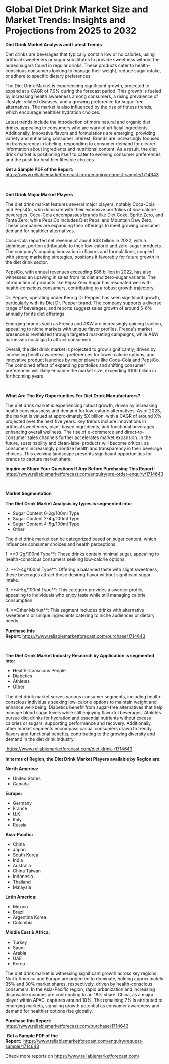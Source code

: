 <p><h1>Global Diet Drink Market Size and Market Trends: Insights and Projections from 2025 to 2032</h1></p><p><strong>Diet Drink Market Analysis and Latest Trends</strong></p>
<p><p>Diet drinks are beverages that typically contain low or no calories, using artificial sweeteners or sugar substitutes to provide sweetness without the added sugars found in regular drinks. These products cater to health-conscious consumers looking to manage their weight, reduce sugar intake, or adhere to specific dietary preferences.</p><p>The Diet Drink Market is experiencing significant growth, projected to expand at a CAGR of 7.9% during the forecast period. This growth is fueled by increasing health awareness among consumers, a rising prevalence of lifestyle-related diseases, and a growing preference for sugar-free alternatives. The market is also influenced by the rise of fitness trends, which encourage healthier hydration choices.</p><p>Latest trends include the introduction of more natural and organic diet drinks, appealing to consumers who are wary of artificial ingredients. Additionally, innovative flavors and formulations are emerging, providing variety and enhancing consumer interest. Brands are increasingly focused on transparency in labeling, responding to consumer demand for clearer information about ingredients and nutritional content. As a result, the diet drink market is positioning itself to cater to evolving consumer preferences and the push for healthier lifestyle choices.</p></p>
<p><strong>Get a Sample PDF of the Report:&nbsp;</strong> <a href="https://www.reliablemarketforecast.com/enquiry/request-sample/1714643?utm_campaign=3452&utm_medium=2&utm_source=Github&utm_content=ia&utm_term=07042025&utm_id=diet-drink">https://www.reliablemarketforecast.com/enquiry/request-sample/1714643</a></p>
<p>&nbsp;</p>
<p><strong>Diet Drink Major Market Players</strong></p>
<p><p>The diet drink market features several major players, notably Coca-Cola and PepsiCo, who dominate with their extensive portfolios of low-calorie beverages. Coca-Cola encompasses brands like Diet Coke, Sprite Zero, and Fanta Zero, while PepsiCo includes Diet Pepsi and Mountain Dew Zero. These companies are expanding their offerings to meet growing consumer demand for healthier alternatives.</p><p>Coca-Cola reported net revenue of about $43 billion in 2022, with a significant portion attributable to their low-calorie and zero-sugar products. The company's ongoing innovation in flavors and formulations, coupled with strong marketing strategies, positions it favorably for future growth in the diet drink sector.</p><p>PepsiCo, with annual revenues exceeding $86 billion in 2022, has also witnessed an upswing in sales from its diet and zero-sugar variants. The introduction of products like Pepsi Zero Sugar has resonated well with health-conscious consumers, contributing to a robust growth trajectory.</p><p>Dr. Pepper, operating under Keurig Dr Pepper, has seen significant growth, particularly with its Diet Dr. Pepper brand. The company supports a diverse range of beverages, and reports suggest sales growth of around 5-6% annually for its diet offerings.</p><p>Emerging brands such as Fresca and A&W are increasingly gaining traction, appealing to niche markets with unique flavor profiles. Fresca's market presence is revitalized through targeted marketing campaigns, while A&W harnesses nostalgia to attract consumers.</p><p>Overall, the diet drink market is projected to grow significantly, driven by increasing health awareness, preferences for lower-calorie options, and innovative product launches by major players like Coca-Cola and PepsiCo. The combined effect of expanding portfolios and shifting consumer preferences will likely enhance the market size, exceeding $100 billion in forthcoming years.</p></p>
<p>&nbsp;</p>
<p><strong>What Are The Key Opportunities For Diet Drink Manufacturers?</strong></p>
<p><p>The diet drink market is experiencing robust growth, driven by increasing health consciousness and demand for low-calorie alternatives. As of 2023, the market is valued at approximately $X billion, with a CAGR of around X% projected over the next five years. Key trends include innovations in artificial sweeteners, plant-based ingredients, and functional beverages enhancing overall wellness. The rise of e-commerce and direct-to-consumer sales channels further accelerates market expansion. In the future, sustainability and clean-label products will become critical, as consumers increasingly prioritize health and transparency in their beverage choices. This evolving landscape presents significant opportunities for brands to capture market share.</p></p>
<p><strong>Inquire or Share Your Questions If Any Before Purchasing This Report:</strong> <a href="https://www.reliablemarketforecast.com/enquiry/pre-order-enquiry/1714643?utm_campaign=3452&utm_medium=2&utm_source=Github&utm_content=ia&utm_term=07042025&utm_id=diet-drink">https://www.reliablemarketforecast.com/enquiry/pre-order-enquiry/1714643</a></p>
<p>&nbsp;</p>
<p><strong>Market Segmentation</strong></p>
<p><strong>The Diet Drink Market Analysis by types is segmented into:</strong></p>
<p><ul><li>Sugar Content 0-2g/100ml Type</li><li>Sugar Content 2-4g/100ml Type</li><li>Sugar Content 4-5g/100ml Type</li><li>Other</li></ul></p>
<p><p>The diet drink market can be categorized based on sugar content, which influences consumer choices and health perceptions. </p><p>1. **0-2g/100ml Type**: These drinks contain minimal sugar, appealing to health-conscious consumers seeking low-calorie options.</p><p>2. **2-4g/100ml Type**: Offering a balanced taste with slight sweetness, these beverages attract those desiring flavor without significant sugar intake.</p><p>3. **4-5g/100ml Type**: This category provides a sweeter profile, appealing to individuals who enjoy taste while still managing calorie consumption.</p><p>4. **Other Market**: This segment includes drinks with alternative sweeteners or unique ingredients catering to niche audiences or dietary needs.</p></p>
<p><strong>Purchase this Report:&nbsp;</strong><a href="https://www.reliablemarketforecast.com/purchase/1714643?utm_campaign=3452&utm_medium=2&utm_source=Github&utm_content=ia&utm_term=07042025&utm_id=diet-drink">https://www.reliablemarketforecast.com/purchase/1714643</a></p>
<p>&nbsp;</p>
<p><strong>The Diet Drink Market Industry Research by Application is segmented into:</strong></p>
<p><ul><li>Health-Conscious People</li><li>Diabetics</li><li>Athletes</li><li>Other</li></ul></p>
<p><p>The diet drink market serves various consumer segments, including health-conscious individuals seeking low-calorie options to maintain weight and enhance well-being. Diabetics benefit from sugar-free alternatives that help manage blood sugar levels while still enjoying flavorful beverages. Athletes pursue diet drinks for hydration and essential nutrients without excess calories or sugars, supporting performance and recovery. Additionally, other market segments encompass casual consumers drawn to trendy flavors and functional benefits, contributing to the growing diversity and demand in the diet drink industry.</p></p>
<p><a href="https://www.reliablemarketforecast.com/diet-drink-r1714643?utm_campaign=3452&utm_medium=2&utm_source=Github&utm_content=ia&utm_term=07042025&utm_id=diet-drink">&nbsp;https://www.reliablemarketforecast.com/diet-drink-r1714643</a></p>
<p><strong>In terms of Region, the Diet Drink Market Players available by Region are:</strong></p>
<p>
    <p> <strong> North America: </strong>
        <ul>
            <li>United States</li>
            <li>Canada</li>
        </ul>
        </p> 
    <p> <strong> Europe: </strong>
        <ul>
            <li>Germany</li>
            <li>France</li>
            <li>U.K.</li>
            <li>Italy</li>
            <li>Russia</li>
        </ul>
        </p> 
    <p> <strong> Asia-Pacific: </strong>
        <ul>
            <li>China</li>
            <li>Japan</li>
            <li>South Korea</li>
            <li>India</li>
            <li>Australia</li>
            <li>China Taiwan</li>
            <li>Indonesia</li>
            <li>Thailand</li>
            <li>Malaysia</li>
        </ul>
        </p> 
    <p> <strong> Latin America: </strong>
        <ul>
            <li>Mexico</li>
            <li>Brazil</li>
            <li>Argentina Korea</li>
            <li>Colombia</li>
        </ul>
        </p> 
    <p> <strong> Middle East & Africa: </strong>
        <ul>
            <li>Turkey</li>
            <li>Saudi</li>
            <li>Arabia</li>
            <li>UAE</li>
            <li>Korea</li>
        </ul>
    </p>
    </p>
<p><p>The diet drink market is witnessing significant growth across key regions. North America and Europe are projected to dominate, holding approximately 35% and 30% market shares, respectively, driven by health-conscious consumers. In the Asia-Pacific region, rapid urbanization and increasing disposable incomes are contributing to an 18% share. China, as a major player within APAC, captures around 10%. The remaining 7% is attributed to emerging markets, signaling growth potential as consumer awareness and demand for healthier options rise globally.</p></p>
<p><strong>Purchase this Report: </strong><a href="https://www.reliablemarketforecast.com/purchase/1714643?utm_campaign=3452&utm_medium=2&utm_source=Github&utm_content=ia&utm_term=07042025&utm_id=diet-drink">https://www.reliablemarketforecast.com/purchase/1714643</a></p>
<p>&nbsp;<strong>Get a Sample PDF of the Report:&nbsp;&nbsp;</strong><a href="https://www.reliablemarketforecast.com/enquiry/request-sample/1714643?utm_campaign=3452&utm_medium=2&utm_source=Github&utm_content=ia&utm_term=07042025&utm_id=diet-drink">https://www.reliablemarketforecast.com/enquiry/request-sample/1714643</a></p>
<p><strong></strong></p>
<p>Check more reports on <a href="https://www.reliablemarketforecast.com/?utm_campaign=3452&utm_medium=2&utm_source=Github&utm_content=ia&utm_term=07042025&utm_id=diet-drink">https://www.reliablemarketforecast.com/</a></p>